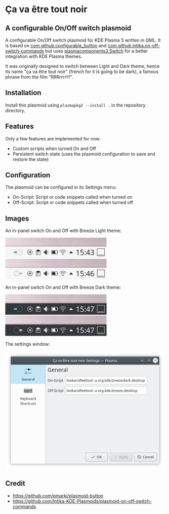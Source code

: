 # Ça va être tout noir

## A configurable On/Off switch plasmoid

A configurable On/Off switch plasmoid for KDE Plasma 5 written in QML.
It is based on [com.github.configurable_button](https://github.com/pmarki/plasmoid-button) and [com.github.intika.on-off-switch-commands](https://github.com/Intika-KDE-Plasmoids/plasmoid-on-off-switch-commands) but uses [plasmacomponents3.Switch](https://github.com/KDE/plasma-framework/blob/master/src/declarativeimports/plasmacomponents3/Switch.qml) for a better integration with KDE Plasma themes.

It was originally designed to switch between Light and Dark theme, hence its name "ça va être tout noir" (french for it is going to be dark), a famous phrase from the film "RRRrrrr!!!".

## Installation

Install this plasmoid using `plasmapkg2 --install .` in the repository directory.

## Features

Only a few features are implemented for now:
* Custom scripts when turned On and Off
* Persistent switch state (uses the plasmoid configuration to save and restore the state)

## Configuration

The plasmoid can be configured in its Settings menu:
* On-Script: Script or code snippets called when turned on
* Off-Script: Script or code snippets called when turned off

## Images

An in-panel switch On and Off with Breeze Light theme:

![](https://raw.githubusercontent.com/juliencombattelli/plasma-applet-ca-va-etre-tout-noir/master/images/in-panel_breeze-light_on.png) ![](https://raw.githubusercontent.com/juliencombattelli/plasma-applet-ca-va-etre-tout-noir/master/images/in-panel_breeze-light_off.png)

An in-panel switch On and Off with Breeze Dark theme:

![](https://raw.githubusercontent.com/juliencombattelli/plasma-applet-ca-va-etre-tout-noir/master/images/in-panel_breeze-dark_on.png) ![](https://raw.githubusercontent.com/juliencombattelli/plasma-applet-ca-va-etre-tout-noir/master/images/in-panel_breeze-dark_off.png)

The settings window:

![](https://raw.githubusercontent.com/juliencombattelli/plasma-applet-ca-va-etre-tout-noir/master/images/settings.png)

## Credit

* https://github.com/pmarki/plasmoid-button
* https://github.com/Intika-KDE-Plasmoids/plasmoid-on-off-switch-commands
